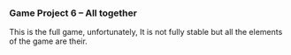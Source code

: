 ### Game Project 6 – All together ###

This is the full game, unfortunately, It is not fully stable but all the elements of the game are 
their.